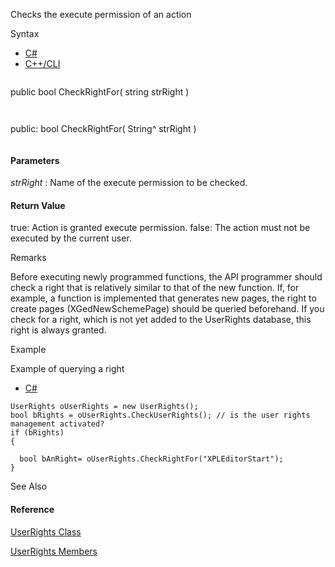 Checks the execute permission of an action

Syntax

* [C#](#i-syntax-CS)
* [C++/CLI](#i-syntax-CPP2005)

```
```
public bool CheckRightFor( 
   string strRight
)
```
```

```
```
public:
bool CheckRightFor( 
   String^ strRight
)
```
```

#### Parameters

*strRight*
:   Name of the execute permission to be checked.

#### Return Value

true: Action is granted execute permission. false: The action must not be executed by the current user.

Remarks

Before executing newly programmed functions, the API programmer should check a right that is relatively similar to that of the new function. If, for example, a function is implemented that generates new pages, the right to create pages (XGedNewSchemePage) should be queried beforehand. If you check for a right, which is not yet added to the UserRights database, this right is always granted.

Example

Example of querying a right

* [C#](#i-tab-content-9f17aff5-a918-4ced-80d4-6bf7ff31324f)

```
UserRights oUserRights = new UserRights();
bool bRights = oUserRights.CheckUserRights(); // is the user rights management activated?
if (bRights)
{

  bool bAnRight= oUserRights.CheckRightFor("XPLEditorStart");
}
```

See Also

#### Reference

[UserRights Class](Eplan.EplApi.AFu~Eplan.EplApi.ApplicationFramework.UserRights.html)
  
[UserRights Members](Eplan.EplApi.AFu~Eplan.EplApi.ApplicationFramework.UserRights_members.html)